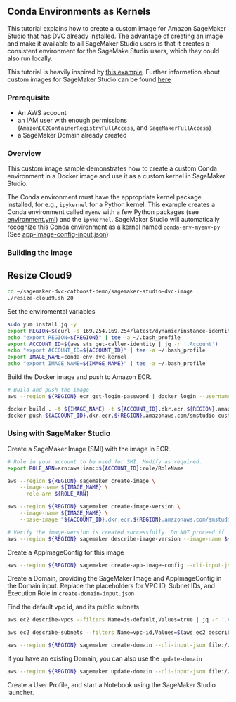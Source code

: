 ## Conda Environments as Kernels

This tutorial explains how to create a custom image for Amazon SageMaker Studio that has DVC already installed.
The advantage of creating an image and make it available to all SageMaker Studio users is that it creates a consistent environment for the SageMake Studio users, which they could also run locally.

This tutorial is heavily inspired by [this example](https://github.com/aws-samples/sagemaker-studio-custom-image-samples/tree/main/examples/conda-env-kernel-image).
Further information about custom images for SageMaker Studio can be found [here](https://docs.aws.amazon.com/sagemaker/latest/dg/studio-byoi.html)

### Prerequisite

* An AWS account
* an IAM user with enough permissions (`AmazonEC2ContainerRegistryFullAccess`, and `SageMakerFullAccess`)
* a SageMaker Domain already created

### Overview

This custom image sample demonstrates how to create a custom Conda environment in a Docker image and use it as a custom kernel in SageMaker Studio.

The Conda environment must have the appropriate kernel package installed, for e.g., `ipykernel` for a Python kernel. This example creates a Conda environment called `myenv` with a few Python packages (see [environment.yml](environment.yml)) and the `ipykernel`. SageMaker Studio will automatically recognize this Conda environment as a kernel named `conda-env-myenv-py` (See  [app-image-config-input.json](app-image-config-input.json))

### Building the image

## Resize Cloud9

```bash
cd ~/sagemaker-dvc-catboost-demo/sagemaker-studio-dvc-image
./resize-cloud9.sh 20
```
Set the enviromental variables

```bash
sudo yum install jq -y
export REGION=$(curl -s 169.254.169.254/latest/dynamic/instance-identity/document | jq -r '.region')
echo "export REGION=${REGION}" | tee -a ~/.bash_profile
export ACCOUNT_ID=$(aws sts get-caller-identity | jq -r '.Account')
echo "export ACCOUNT_ID=${ACCOUNT_ID}" | tee -a ~/.bash_profile
export IMAGE_NAME=conda-env-dvc-kernel
echo "export IMAGE_NAME=${IMAGE_NAME}" | tee -a ~/.bash_profile
```
Build the Docker image and push to Amazon ECR.
```bash
# Build and push the image
aws --region ${REGION} ecr get-login-password | docker login --username AWS --password-stdin ${ACCOUNT_ID}.dkr.ecr.${REGION}.amazonaws.com/smstudio-custom

docker build . -t ${IMAGE_NAME} -t ${ACCOUNT_ID}.dkr.ecr.${REGION}.amazonaws.com/smstudio-custom:${IMAGE_NAME}
docker push ${ACCOUNT_ID}.dkr.ecr.${REGION}.amazonaws.com/smstudio-custom:${IMAGE_NAME}
```

### Using with SageMaker Studio

Create a SageMaker Image (SMI) with the image in ECR. 

```bash
# Role in your account to be used for SMI. Modify as required.
export ROLE_ARN=arn:aws:iam::${ACCOUNT_ID}:role/RoleName
```

```bash
aws --region ${REGION} sagemaker create-image \
    --image-name ${IMAGE_NAME} \
    --role-arn ${ROLE_ARN}

aws --region ${REGION} sagemaker create-image-version \
    --image-name ${IMAGE_NAME} \
    --base-image "${ACCOUNT_ID}.dkr.ecr.${REGION}.amazonaws.com/smstudio-custom:${IMAGE_NAME}"

# Verify the image-version is created successfully. Do NOT proceed if image-version is in CREATE_FAILED state or in any other state apart from CREATED.
aws --region ${REGION} sagemaker describe-image-version --image-name ${IMAGE_NAME}
```

Create a AppImageConfig for this image

```bash
aws --region ${REGION} sagemaker create-app-image-config --cli-input-json file://app-image-config-input.json
```

Create a Domain, providing the SageMaker Image and AppImageConfig in the Domain input. Replace the placeholders for VPC ID, Subnet IDs, and Execution Role in `create-domain-input.json`

Find the default vpc id, and its public subnets
```bash
aws ec2 describe-vpcs --filters Name=is-default,Values=true | jq -r '.Vpcs[].VpcId'
```
```bash
aws ec2 describe-subnets --filters Name=vpc-id,Values=$(aws ec2 describe-vpcs --filters Name=is-default,Values=true | jq -r '.Vpcs[].VpcId') | jq -r '.Subnets[].SubnetId'
```

```bash
aws --region ${REGION} sagemaker create-domain --cli-input-json file://create-domain-input.json
```

If you have an existing Domain, you can also use the `update-domain`

```bash
aws --region ${REGION} sagemaker update-domain --cli-input-json file://update-domain-input.json
```

Create a User Profile, and start a Notebook using the SageMaker Studio launcher.